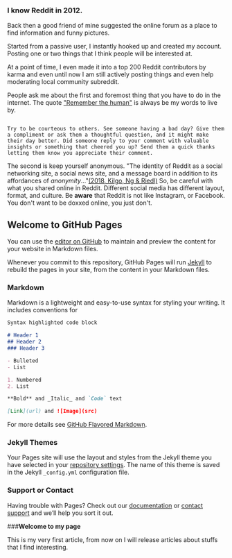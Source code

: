 ### I know Reddit in 2012.

Back then a good friend of mine suggested the online forum as a place to find information and funny pictures.

Started from a passive user, I instantly hooked up and created my account. Posting one or two things that I think people will be interested at.

At a point of time, I even made it into a top 200 Reddit contributors by karma and even until now I am still actively posting things and even help moderating local community subreddit.


People ask me about the first and foremost thing that you have to do in the internet. The quote ["Remember the human"](https://redd.it/1ytp7q) is always be my words to live by.


```

Try to be courteous to others. See someone having a bad day? Give them a compliment or ask them a thoughtful question, and it might make their day better. Did someone reply to your comment with valuable insights or something that cheered you up? Send them a quick thanks letting them know you appreciate their comment.

```

The second is keep yourself anonymous. "The identity of Reddit as a social networking site, a social news site, and a message board in addition to its affordances of _anonymity_..."[(2018, Kilgo, Ng & Riedl)](https://journals.sagepub.com/doi/full/10.1177/2056305118810216) So, be careful with what you shared online in Reddit. Different social media has different layout, format, and culture. Be **aware** that Reddit is not like Instagram, or Facebook. You don't want to be doxxed online, you just don't.


## Welcome to GitHub Pages

You can use the [editor on GitHub](https://github.com/ALiono/articles/edit/gh-pages/index.md) to maintain and preview the content for your website in Markdown files.

Whenever you commit to this repository, GitHub Pages will run [Jekyll](https://jekyllrb.com/) to rebuild the pages in your site, from the content in your Markdown files.

### Markdown

Markdown is a lightweight and easy-to-use syntax for styling your writing. It includes conventions for

```markdown
Syntax highlighted code block

# Header 1
## Header 2
### Header 3

- Bulleted
- List

1. Numbered
2. List

**Bold** and _Italic_ and `Code` text

[Link](url) and ![Image](src)
```

For more details see [GitHub Flavored Markdown](https://guides.github.com/features/mastering-markdown/).

### Jekyll Themes

Your Pages site will use the layout and styles from the Jekyll theme you have selected in your [repository settings](https://github.com/ALiono/articles/settings). The name of this theme is saved in the Jekyll `_config.yml` configuration file.

### Support or Contact

Having trouble with Pages? Check out our [documentation](https://docs.github.com/categories/github-pages-basics/) or [contact support](https://github.com/contact) and we’ll help you sort it out.

###**Welcome to my page**

This is my very first article, from now on I will release articles about stuffs that I find interesting.
